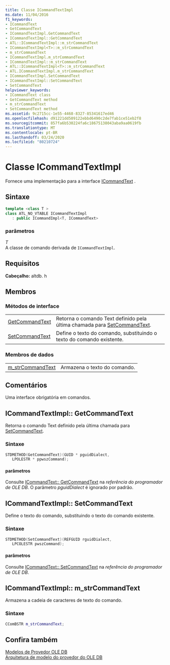 ```yaml
---
title: Classe ICommandTextImpl
ms.date: 11/04/2016
f1_keywords:
- ICommandText
- GetCommandText
- ICommandTextImpl.GetCommandText
- ICommandTextImpl::GetCommandText
- ATL::ICommandTextImpl::m_strCommandText
- ICommandTextImpl<T>::m_strCommandText
- m_strCommandText
- ICommandTextImpl.m_strCommandText
- ICommandTextImpl::m_strCommandText
- ATL::ICommandTextImpl<T>::m_strCommandText
- ATL.ICommandTextImpl.m_strCommandText
- ICommandTextImpl.SetCommandText
- ICommandTextImpl::SetCommandText
- SetCommandText
helpviewer_keywords:
- ICommandText class
- GetCommandText method
- m_strCommandText
- SetCommandText method
ms.assetid: 9c2715cc-1e55-4468-8327-85341617ed46
ms.openlocfilehash: d91221dd509122ebbd6490c2de7fab1ce51eb2f8
ms.sourcegitcommit: 857fa6b530224fa6c18675138043aba9aa0619fb
ms.translationtype: MT
ms.contentlocale: pt-BR
ms.lasthandoff: 03/24/2020
ms.locfileid: "80210724"
---
```

# <a name="icommandtextimpl-class"></a>Classe ICommandTextImpl

Fornece uma implementação para a interface [ICommandText](/previous-versions/windows/desktop/ms714914(v=vs.85)) .

## <a name="syntax"></a>Sintaxe

```cpp
template <class T >
class ATL_NO_VTABLE ICommandTextImpl
   : public ICommandImpl<T, ICommandText>
```

### <a name="parameters"></a>parâmetros

*T*<br/>
A classe de comando derivada de `ICommandTextImpl`.

## <a name="requirements"></a>Requisitos

**Cabeçalho:** altdb. h

## <a name="members"></a>Membros

### <a name="interface-methods"></a>Métodos de interface

|||
|-|-|
|[GetCommandText](#getcommandtext)|Retorna o comando Text definido pela última chamada para [SetCommandText](../../data/oledb/icommandtextimpl-setcommandtext.md).|
|[SetCommandText](#setcommandtext)|Define o texto do comando, substituindo o texto do comando existente.|

### <a name="data-members"></a>Membros de dados

|||
|-|-|
|[m_strCommandText](#strcommandtext)|Armazena o texto do comando.|

## <a name="remarks"></a>Comentários

Uma interface obrigatória em comandos.

## <a name="icommandtextimplgetcommandtext"></a><a name="getcommandtext"></a>ICommandTextImpl:: GetCommandText

Retorna o comando Text definido pela última chamada para [SetCommandText](../../data/oledb/icommandtextimpl-setcommandtext.md).

### <a name="syntax"></a>Sintaxe

```cpp
STDMETHOD(GetCommandText)(GUID * pguidDialect,
   LPOLESTR * ppwszCommand);
```

#### <a name="parameters"></a>parâmetros

Consulte [ICommandText:: GetCommandText](/previous-versions/windows/desktop/ms709825(v=vs.85)) na *referência do programador de OLE DB*. O parâmetro *pguidDialect* é ignorado por padrão.

## <a name="icommandtextimplsetcommandtext"></a><a name="setcommandtext"></a>ICommandTextImpl:: SetCommandText

Define o texto do comando, substituindo o texto do comando existente.

### <a name="syntax"></a>Sintaxe

```cpp
STDMETHOD(SetCommandText)(REFGUID rguidDialect,
   LPCOLESTR pwszCommand);
```

#### <a name="parameters"></a>parâmetros

Consulte [ICommandText:: SetCommandText](/previous-versions/windows/desktop/ms709757(v=vs.85)) na *referência do programador de OLE DB*.

## <a name="icommandtextimplm_strcommandtext"></a><a name="strcommandtext"></a>ICommandTextImpl:: m_strCommandText

Armazena a cadeia de caracteres de texto do comando.

### <a name="syntax"></a>Sintaxe

```cpp
CComBSTR m_strCommandText;
```

## <a name="see-also"></a>Confira também

[Modelos de Provedor OLE DB](../../data/oledb/ole-db-provider-templates-cpp.md)<br/>
[Arquitetura de modelo do provedor do OLE DB](../../data/oledb/ole-db-provider-template-architecture.md)
